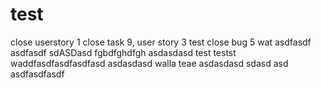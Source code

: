 # test 
close userstory 1
close task 9, user story 3
test
close bug 5
wat
asdfasdf
asdfasdf
sdASDasd
fgbdfghdfgh
asdasdasd
test
testst
waddfasdfasdfasdfasd
asdasdasd
walla
teae
asdasdasd
sdasd
asd
asdfasdfasdf

